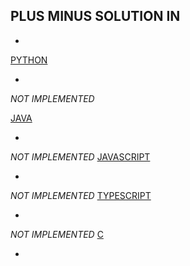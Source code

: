 ## PLUS MINUS SOLUTION IN

- 

[PYTHON](python/PlusMinus.py)

- 
*NOT IMPLEMENTED* 

[JAVA](java/PlusMinus.java)

- 
*NOT IMPLEMENTED* 
[JAVASCRIPT](JS/PlusMinus.js)

- 
*NOT IMPLEMENTED* 
[TYPESCRIPT](TS/PlusMinus.ts)

- 
*NOT IMPLEMENTED* 
[C](c/PlusMinus.c)

- 
